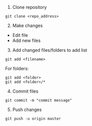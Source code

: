 1. Clone repository

```
git clone <repo_address>
```

2. Make changes
  - Edit file
  - Add new files
  
3. Add changed files/folders to add list

```
git add <filename>
```
For folders:
```
git add <folder>
git add <folder>/*
```

4. Commit files

```
git commit -m "commit message"
```

5. Push changes

```
git push -u origin master
```
